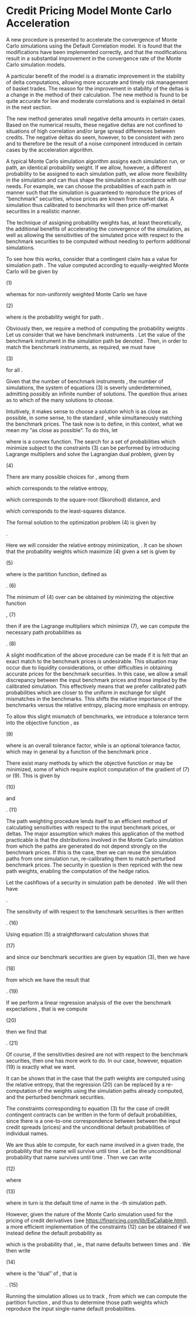 # Credit Pricing Model Monte Carlo Acceleration


A new procedure is presented to accelerate the convergence of Monte Carlo simulations using the Default Correlation model.  It is found that the modifications have been implemented correctly,  and that the modifications result in a substantial improvement in the convergence rate of the Monte Carlo simulation models.  

A particular benefit of the model is a dramatic improvement in the stability of  delta computations, allowing more accurate and timely risk management of basket trades.  The reason for the improvement in stability of the deltas is a change in the method of their calculation.  The new method is found to be quite accurate  for low and moderate correlations and is explained in detail in the next section.

The new method generates small negative delta amounts in certain cases.  Based on the numerical results, these negative deltas are not confined to situations of high correlation and/or large spread differences between credits.  The negative deltas do seem, however,  to be consistent with zero and to therefore be the result of a noise component introduced in certain cases by the acceleration algorithm.

A typical Monte Carlo simulation algorithm assigns each simulation run, or path, an identical probability weight.  If we allow, however, a different probability to be assigned to each simulation path, we allow more flexibility in the simulation and can thus shape the simulation in accordance with our needs.  For example, we can choose the probabilities of each path in manner such that the simulation is guaranteed to reproduce the prices of “benchmark” securities, whose prices are known from market data.  A simulation thus calibrated to benchmarks will then price off-market securities in a realistic manner.

The technique of assigning probability weights has, at least theoretically, the additional benefits of accelerating the convergence of the simulation, as well as allowing the sensitivities of the simulated price with respect to the benchmark securities to be computed without needing to perform additional simulations.

To see how this works, consider that a contingent claim has a value    for simulation path  .  The value computed according to equally-weighted Monte Carlo will be given by

  (1)

whereas for non-uniformly weighted Monte Carlo we have

  (2)

where   is the probability weight for path  .    

Obviously then, we require a method of computing the probability weights  .    Let us consider that we have   benchmark instruments  .  Let the value of the   benchmark instrument in the   simulation path be denoted  .  Then, in order to match the benchmark instruments, as required,  we must have

  (3)

for all  .

Given that the number of benchmark instruments  , the number of simulations, the system of equations (3) is severly underdetermined, admitting possibly an infinite number of solutions.  The question thus arises as to which of the many solutions to choose.

Intuitively, it makes sense to choose a solution which is as close as possible, in some sense, to the standard  , while simultaneously matching the benchmark prices.  The task now is to define, in this context, what we mean my “as close as possible”.  To do this, let

 

where   is a convex function.   The search for a set of probabilities   which minimize   subject to the constraints (3) can be performed by introducing    Lagrange multipliers   and solve the Lagrangian dual problem, given by

  (4)

There are many possible choices for  , among them

 

which corresponds to the relative entropy,

 

which corresponds to the square-root (Skorohod) distance, and

 

which corresponds to the least-squares distance.

The formal solution to the optimization problem (4) is given by

 .

Here we will consider the relative entropy minimization,  .  It can be shown that the probability weights   which maximize (4) given a set   is given by

  (5)

where   is the partition function, defined as

 . (6)

The minimum of (4) over   can be obtained by minimizing the objective function

 , (7)

then if   are the Lagrange multipliers which minimize (7), we can compute the necessary path probabilities   as

 . (8)

A slight modification of the above procedure can be made if it is felt that an exact match to the benchmark prices is undesirable.  This situation may occur due to liquidity considerations, or other difficulties in obtaining accurate prices for the benchmark securities.  In this case, we allow a small discrepancy between the input benchmark prices and those implied by the calibrated simulation.  This effectively means that we prefer calibrated path probabilities which are closer to the uniform   in exchange for slight mismatches in the benchmarks.  This shifts the relative importance of the benchmarks versus the relative entropy, placing more emphasis on entropy.

To allow this slight mismatch of benchmarks, we introduce a tolerance term into the objective function  , as

  (9)

where   is an overall tolerance factor, while   is an optional tolerance factor, which may in general by a function of the benchmark price  .

There exist many methods by which the objective function   or   may be minimized, some of which require explicit computation of the gradient of (7) or (9).  This is given by

  (10)

and

 . (11)


The path weighting procedure lends itself to an efficient method of calculating sensitivities with respect to the input benchmark prices, or deltas.   The major assumption which makes this application of the method practicable is that the distributions involved in the Monte Carlo simulation from which the paths are generated do not depend strongly on the benchmark prices.  If this is the case, then we can reuse the simulation paths from one simulation run, re-calibrating them to match perturbed benchmark prices.  The security in question is then repriced with the new path weights, enabling the computation of the hedge ratios.

Let the cashflows of a security in simulation path   be denoted  .  We will then have

 .

The sensitivity of   with respect to the benchmark securities   is then written

 .  (16)

Using equation (5) a straightforward calculation shows that

  (17)

and since our benchmark securities are given by equation (3), then we have

  (18)

from which we have the result that

 . (19)

If we perform a linear regression analysis of the   over the benchmark expectations  , that is we compute

  (20)

then we find that

 . (21)

Of course, if the sensitivities desired are not with respect to the benchmark securities, then one has more work to do.  In our case, however, equation (19) is exactly what we want.

It can be shown that in the case that the path weights   are computed using the relative entropy, that the regression (20) can be replaced by a re-computation of the weights using the simulation paths already computed, and the perturbed benchmark securities.

The constraints corresponding to equation (3) for the case of credit contingent contracts can be written in the form of default probabilities, since there is a one-to-one correspondence between between the input credit spreads (prices) and the unconditional default probabilities of individual names.

We are thus able to compute, for each name involved in a given trade, the probability  that the name will survive until time  .  Let   be the unconditional probability that name   survives until time  .  Then we can write

  (12)

where

   (13)

where in turn   is the default time of name   in the  -th simulation path.

However, given the nature of the Monte Carlo simulation used for the pricing of credit derivatives (see https://finpricing.com/lib/EqCallable.html), a more efficient implementation of the constraints (12) can be obtained if we instead define the default probability   as

 

which is the probability that  , ie., that name   defaults between times   and  . We then write

  (14)

where   is the “dual” of  , that is

 . (15)

Running the simulation allows us to track  , from which we can compute the partition function  , and thus to determine those path weights which reproduce the input single-name default probabilities.



